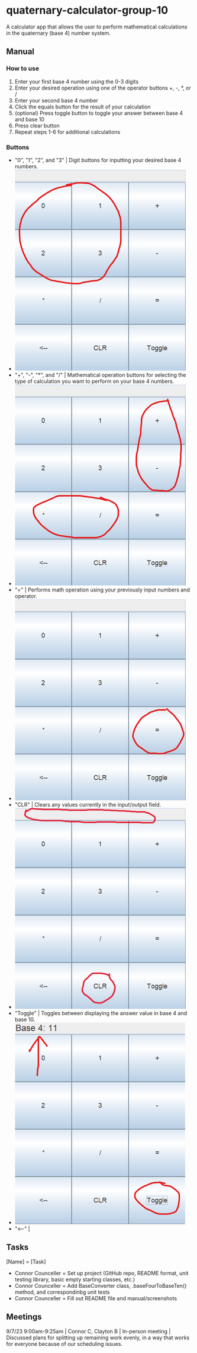 # quaternary-calculator-group-10

A calculator app that allows the user to perform mathematical calculations in the quaternary (base 4) number system.

## Manual

### How to use

1. Enter your first base 4 number using the 0-3 digits
2. Enter your desired operation using one of the operator buttons +, -, *, or /
3. Enter your second base 4 number
4. Click the equals button for the result of your calculation
5. (optional) Press toggle button to toggle your answer between base 4 and base 10
6. Press clear button
7. Repeat steps 1-6 for additional calculations

### Buttons

- "0", "1", "2", and "3" | Digit buttons for inputting your desired base 4 numbers.
- ![](src/manual-screenshot2.png)
- "+", "-", "*", and "/" | Mathematical operation buttons for selecting the type of calculation you want to perform on your base 4 numbers.
- ![](src/manual-screenshot3.png)
- "=" | Performs math operation using your previously input numbers and operator.
- ![](src/manual-screenshot4.png)
- "CLR" | Clears any values currently in the input/output field.
- ![](src/manual-screenshot6.png)
- "Toggle" | Toggles between displaying the answer value in base 4 and base 10.
- ![](src/manual-screenshot5.png)
- "<--" |

## Tasks

[Name] = [Task]
- Connor Counceller = Set up project (GitHub repo, README format, unit testing library, basic empty starting classes, etc.)
- Connor Counceller = Add BaseConverter class, .baseFourToBaseTen() method, and correspondinbg unit tests
- Connor Counceller = Fill out README file and manual/screenshots

## Meetings

9/7/23 9:00am-9:25am | Connor C, Clayton B | In-person meeting | Discussed plans for splitting up remaining work evenly, in a way that works for everyone because of our scheduling issues.
